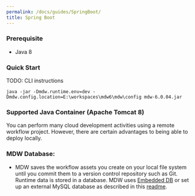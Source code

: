 ```yaml
---
permalink: /docs/guides/SpringBoot/
title: Spring Boot
---
```


### Prerequisite
  - Java 8
  
### Quick Start
  TODO: CLI instructions
  
```
java -jar -Dmdw.runtime.env=dev -Dmdw.config.location=E:\workspaces\mdw6\mdw\config mdw-6.0.04.jar
```
  
### Supported Java Container (Apache Tomcat 8)  
You can perform many cloud development activities using a remote workflow project.  However, there are certain advantages to being able to deploy locally.  

### MDW Database:
- MDW saves the workflow assets you create on your local file system until you commit them to a version control repository such as Git.  Runtime data is stored in a database. MDW uses [Embedded DB](https://github.com/CenturyLinkCloud/mdw/blob/master/mdw-workflow/assets/com/centurylink/mdw/db/readme.md) or set up an external MySQL database as described in this [readme](https://github.com/CenturyLinkCloud/mdw/blob/master/mdw/database/mysql/readme.txt).
